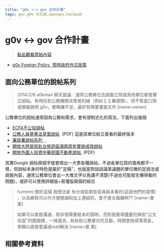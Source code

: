 ```yaml
---
title: "g0v <-> gov 合作計畫"
tags: gov,g0v 文化部,opengov,hackpad
---
```


# g0v <-> gov 合作計畫

> [點此觀看原始內容](https://g0v.hackpad.tw/gNbhZDqkHKo)

- [g0v Foreign Policy  零時政府外交政策](https://g0v.hackmd.io/jwZx-YooQNKkKCQHFg-6qA)


## 面向公務單位的說帖系列

> 2014/2/6 a0kman 聊天提議：通常公務單位去說服立院或其他單位都會建立說帖。有時拉到公務機關決策者的線（例如＄＄署頭頭），但不管是口頭或簡報說明 g0v，都略嫌不足，最好有簡要書面文件
> [name=venev]


公務單位的說帖通常因為公務和需求，會有很制式化的寫法，下面列出幾個
- [ECFA不公投說帖](http://www.coa.gov.tw/view.php?catid=20414)
- [公務人員基準法草案說帖](http://www.mocs.gov.tw/FileUpload/38-3348%5CDocuments/%E5%AE%8C%E6%95%B4%E8%AA%AA%E5%B8%96(%E7%B5%A6%E5%A7%94%E5%93%A1%E7%A2%BA%E5%AE%9A%E7%89%88).pdf)  (PDF) 這是該單位給立委看的最終版本
- [廉政署說帖系列](http://www.aac.moj.gov.tw/lp.asp?CtNode=29123&CtUnit=9838&BaseDSD=7&mp=289)＿
- [開放大陸居民赴台旅遊屆滿兩周年實施成效說帖](http://admin.taiwan.net.tw/news/news_d.aspx?no=174&d=2614&tag=1)
- [開放外國人投資中華民國不動產說帖 ](http://www.land.moi.gov.tw/onlinebill/628-n1.pdf) (PDF)

其實Google 說帖兩個字就會噴出一大票各種說帖，不過各單位寫的風格都不一樣，但說帖本身的特色是屬於"定稿"，也就是對話談論某議題的單位確的定說法或說服內容，通常公務單位會出一大堆文字以免講不清楚(不過也可能發生懶得看的問題)，或許可以使用詳細版+易懂版兩個的組合
> hummm 關於這個 我想法是 有分成給那些官員紙本看的(這是他們的習慣) ，以及網頁可以作方便閱讀和加上連結的，會不會太複雜啊??
> [name=曼 奧]

> 如果可以直接溝通，除非很需要紙本的證明，否則我覺得儘量別掉到"公文往返"的圈圈裡，一掉進去...有些和公務單位的互動，時間會拖得落落長，寧願以直接會議或mail解決
> [name=曼 奧]


## 相關參考資料


